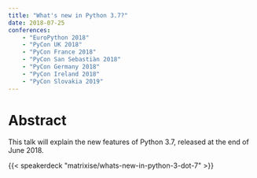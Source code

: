 ```yaml
---
title: "What's new in Python 3.7?"
date: 2018-07-25
conferences:
    - "EuroPython 2018"
    - "PyCon UK 2018"
    - "PyCon France 2018"
    - "PyCon San Sebastiàn 2018"
    - "PyCon Germany 2018"
    - "PyCon Ireland 2018"
    - "PyCon Slovakia 2019"
---
```


# Abstract

This talk will explain the new features of Python 3.7, released at the end of
June 2018.

{{< speakerdeck "matrixise/whats-new-in-python-3-dot-7" >}}
